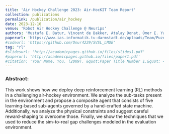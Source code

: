 ```yaml
---
title: 'Air Hockey Challenge 2023: Air-HocKIT Team Report'
collection: publications
permalink: /publication/air_hockey
date: 2023-12-10
venue: 'Robot Air Hockey Challenge @ Neurips'
authors: 'Mustafa E. Batur, Vincent de Bakker, Atalay Donat, Ömer E. Yagmurlu, Marcus Fiedler, Zeqi Jin, Dongxu Yang, Hongyi Zhou, <b>Onur Celik</b>, Fabian Otto, Rudolf Lioutikov, Gerhard Neumann'
paperurl: 'https://www.ias.informatik.tu-darmstadt.de/uploads/Team/PuzeLiu/AirHockeyChallenge_Air-HocKIT.pdf'
#codeurl: 'https://github.com/Onur4229/SVSL_LMOE'
tag: "rl"
#slidesurl: 'http://academicpages.github.io/files/slides1.pdf'
#paperurl: 'http://academicpages.github.io/files/paper1.pdf'
#citation: 'Your Name, You. (2009). &quot;Paper Title Number 1.&quot; <i>Journal 1</i>. 1(1).'
---
```


<p>
<h3> Abstract: </h3>
This work shows how we deploy deep reinforcement learning (RL) methods in
a challenging air-hockey environment. We analyze the sub-tasks present in the
environment and propose a composite agent that consists of five learning-based
sub-agents governed by a hand-crafted state machine. Additionally, we analyze the
physical constraints and suggest careful reward-shaping to overcome those. Finally,
we show the techniques that we used to reduce the sim-to-real gap challenges
modeled in the evaluation environment.
</p>
